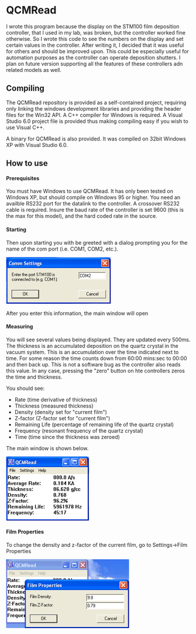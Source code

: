 # QCMRead

I wrote this program because the display on the STM100 film deposition controller, that I used in my lab, was broken, 
but the controller worked fine otherwise. So I wrote this code to see the numbers 
on the display and set certain values in the controller. After writing it, I 
decided that it was useful for others and should be improved upon. This could be especially 
useful for automation purposes as the controller can operate deposition shutters. I plan on future version supporting all the features of these controllers adn related models as well.

## Compiling

The QCMRead repository is provided as a self-contained project, requiring only linking the windows development libraries and providing the header files for the Win32 API. A C++ compiler for Windows is required. A Visual Studio 6.0 project file is provided thus making compiling easy if you wish to use Visual C++.  

A binary for QCMRead is also provided. It was compiled on 32bit Windows XP with Visual Studio 6.0.

## How to use
#### Prerequisites
You must have Windows to use QCMRead. It has only been tested on Windows XP, but should compile on Windows 95 or higher. You need an availble RS232 port for the datalink to the controller. A crossover RS232 cable is required. Insure the baud rate 
of the controller is set 9600 (this is the max for this model), and the hard coded rate in the source.

#### Starting
Then upon starting you with be greeted with a dialog prompting 
you for the name of the com port (i.e. COM1, COM2, etc.).  

![Alt text](https://github.com/kSkip/QCMRead/raw/master/CommSetting.bmp)  

After you enter this information, 
the main window will open

#### Measuring 
You will see several values being displayed. They are updated every 500ms. The thickness is an accumulated deposition on the quartz crystal in the vacuum system. This is an accumulation over the time indicated next to time. For some reason the time counts down from 60:00 mins:sec to 00:00 and then back up. This is not a software bug as the controller also reads this value. In any case, pressing the "zero" button on hte controllers zeros the time and thickness. 

You should see:

  * Rate           (time derivative of thickness)
  * Thickness      (measured thickness)
  * Density        (density set for "current film")
  * Z-factor       (Z-factor set for "current film")
  * Remaining Life (percentage of remaining life of the quartz crystal)
  * Frequency      (resonant frequency of the quartz crystal)
  * Time           (time since the thickness was zeroed)

The main window is shown below.  

![Alt text](https://github.com/kSkip/QCMRead/raw/master/MainWindow.bmp)  

#### Film Properties

To change the density and z-factor of the current film, go to Settings->Film Properties

![Alt text](https://github.com/kSkip/QCMRead/raw/master/FilmProperties.bmp)  
